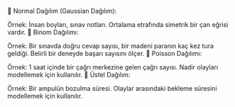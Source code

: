 🔹 Normal Dağılım (Gaussian Dağılım):

Örnek: İnsan boyları, sınav notları.
Ortalama etrafında simetrik bir çan eğrisi vardır.
🔹 Binom Dağılımı:

Örnek: Bir sınavda doğru cevap sayısı, bir madeni paranın kaç kez tura geldiği.
Belirli bir deneyde başarı sayısını ölçer.
🔹 Poisson Dağılımı:

Örnek: 1 saat içinde bir çağrı merkezine gelen çağrı sayısı.
Nadir olayları modellemek için kullanılır.
🔹 Üstel Dağılım:

Örnek: Bir ampulün bozulma süresi.
Olaylar arasındaki bekleme süresini modellemek için kullanılır.